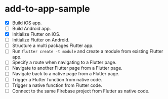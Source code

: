# add-to-app-sample

- [x] Build iOS app.
- [ ] Build Android app.
- [x] Initialize Flutter on iOS.
- [ ] Initialize Flutter on Android.
- [ ] Structure a multi packages Flutter app.
- [ ] Run `flutter create -t module` and create a module from existing Flutter app.
- [ ] Specify a route when navigating to a Flutter page.
- [ ] Navigate to another Flutter page from a Flutter page.
- [ ] Navigate back to a native page from a Flutter page.
- [ ] Trigger a Flutter function from native code.
- [ ] Trigger a native function from Flutter code.
- [ ] Connect to the same Firebase project from Flutter as native code.
